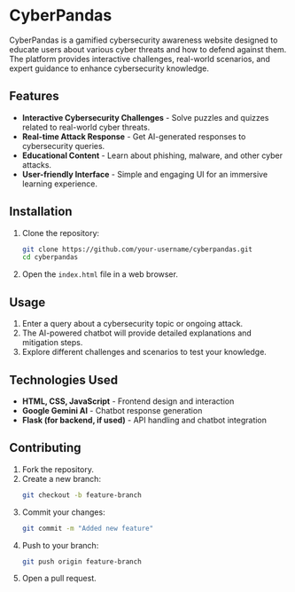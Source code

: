 # CyberPandas

CyberPandas is a gamified cybersecurity awareness website designed to educate users about various cyber threats and how to defend against them. The platform provides interactive challenges, real-world scenarios, and expert guidance to enhance cybersecurity knowledge.

## Features

- **Interactive Cybersecurity Challenges** - Solve puzzles and quizzes related to real-world cyber threats.
- **Real-time Attack Response** - Get AI-generated responses to cybersecurity queries.
- **Educational Content** - Learn about phishing, malware, and other cyber attacks.
- **User-friendly Interface** - Simple and engaging UI for an immersive learning experience.

## Installation

1. Clone the repository:
   ```sh
   git clone https://github.com/your-username/cyberpandas.git
   cd cyberpandas
   ```
2. Open the `index.html` file in a web browser.

## Usage

1. Enter a query about a cybersecurity topic or ongoing attack.
2. The AI-powered chatbot will provide detailed explanations and mitigation steps.
3. Explore different challenges and scenarios to test your knowledge.

## Technologies Used

- **HTML, CSS, JavaScript** - Frontend design and interaction
- **Google Gemini AI** - Chatbot response generation
- **Flask (for backend, if used)** - API handling and chatbot integration

## Contributing

1. Fork the repository.
2. Create a new branch:
   ```sh
   git checkout -b feature-branch
   ```
3. Commit your changes:
   ```sh
   git commit -m "Added new feature"
   ```
4. Push to your branch:
   ```sh
   git push origin feature-branch
   ```
5. Open a pull request.



